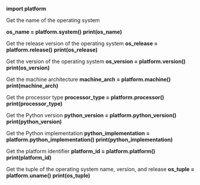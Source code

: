 **import platform**

Get the name of the operating system

**os_name = platform.system()**
**print(os_name)**

Get the release version of the operating system
**os_release = platform.release()**
**print(os_release)**

Get the version of the operating system
**os_version = platform.version()**
**print(os_version)**

Get the machine architecture
**machine_arch = platform.machine()**
**print(machine_arch)**

Get the processor type
**processor_type = platform.processor()**
**print(processor_type)**

Get the Python version
**python_version = platform.python_version()**
**print(python_version)**

Get the Python implementation
**python_implementation = platform.python_implementation()**
**print(python_implementation)**

Get the platform identifier
**platform_id = platform.platform()**
**print(platform_id)**

Get the tuple of the operating system name, version, and release
**os_tuple = platform.uname()**
**print(os_tuple)**
